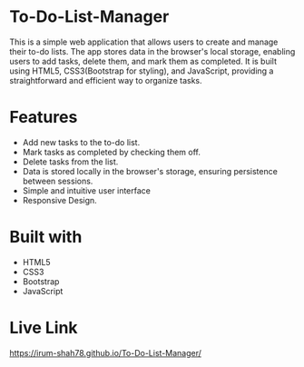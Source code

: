 # To-Do-List-Manager
This is a simple web application that allows users to create and manage their to-do lists. The app stores data in the browser's local storage, enabling users to add tasks, delete them, and mark them as completed. It is built using HTML5, CSS3(Bootstrap for styling), and JavaScript, providing a straightforward and efficient way to organize tasks.

# Features
-  Add new tasks to the to-do list.
-  Mark tasks as completed by checking them off.
-  Delete tasks from the list.
-  Data is stored locally in the browser's storage, ensuring persistence between sessions.
-  Simple and intuitive user interface
-  Responsive Design. 

# Built with
-  HTML5
-  CSS3
-  Bootstrap
-  JavaScript

# Live Link
https://irum-shah78.github.io/To-Do-List-Manager/